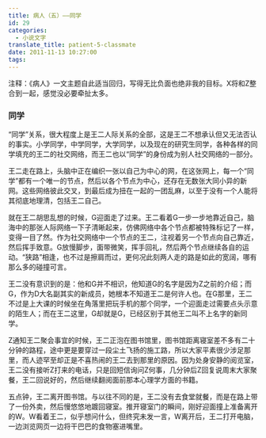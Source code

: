 ```yaml
---
title: 病人（五）——同学
id: 29
categories:
  - 小说文字
translate_title: patient-5-classmate
date: 2011-11-13 10:27:00
tags:
---
```


注释：《病人》一文主题自此适当回归，写得无比负面也绝非我的目标。X将和Z整合到一起，感觉没必要牵扯太多。

### 同学

“同学”关系，很大程度上是王二人际关系的全部，这是王二不想承认但又无法否认的事实。小学同学，中学同学，大学同学，以及现在的研究生同学，各种各样的同学填充的王二的社交网络，而王二也以“同学”的身份成为别人社交网络的一部分。

王二走在路上，头脑中正在编织一张以自己为中心的网，在这张网上，每一个“同学”都有一个唯一的节点，然后以各个节点为中心，还存在无数张大同小异的新网。这些网络彼此交叉，到最后成为扭在一起的一团乱麻，以至于没有一个人能将其彻底地理清，包括王二自己。

就在王二胡思乱想的时候，G迎面走了过来。王二看着G一步一步地靠近自己，脑海中的那张人际网络一下子清晰起来，仿佛网络中各个节点都被特殊标记了一样，变得一目了然。作为社交网络中一个节点的王二，注视着另一个节点向自己靠近，然后挥手致意。G放慢脚步，面带微笑，挥手回礼，然后两个节点继续各自的运动。“狭路”相逢，也不过是擦肩而过，更何况此刻两人走的路是如此的宽阔，哪有那么多的碰撞可言。

王二没有意识到的是：他和G并不相识，他知道G的名字是因为Z之前的介绍；而G，作为D大名副其实的新成员，她根本不知道王二是何许人也。在G那里，王二不过是上大课的时候坐在角落里把玩手机的那个同学，一个迎面走过需要点头示意的陌生人；而在王二这里，G却就是G，已经区别于其他王二叫不上名字的新同学。

Z通知王二聚会事宜的时候，王二正泡在图书馆里，图书馆距离寝室差不多有二十分钟的路程，途中更是要穿过一段尘土飞扬的施工路，所以大家平素很少涉足那里，而人迹罕至却正是不喜热闹的王二去到那里的原因。因为处身安静的阅览室，王二没有接听Z打来的电话，只是回短信询问Z何事，几分钟后Z回复说周末大家聚餐，王二回说好的，然后继续翻阅面前那本心理学方面的书籍。

五点钟，王二离开图书馆。与以往不同的是，王二没有去食堂就餐，而是在路上带了一份外卖，然后慢悠悠地踱回寝室。推开寝室门的瞬间，刚好迎面撞上准备离开的W。W看着王二，似乎想问什么，但终究未发一言，W离开后，王二打开电脑，一边浏览网页一边将干巴巴的食物塞进嘴里。